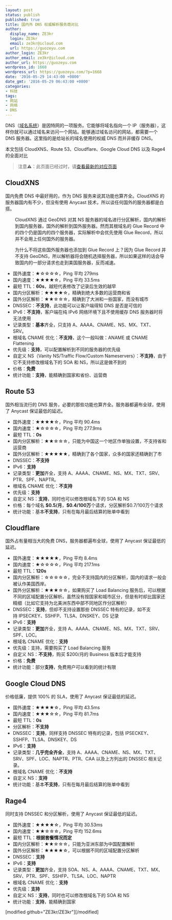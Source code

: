 ```yaml
---
layout: post
status: publish
published: true
title: 国内外 DNS 权威解析服务商对比
author:
  display_name: ZE3kr
  login: ZE3kr
  email: ze3kr@icloud.com
  url: https://guozeyu.com
author_login: ZE3kr
author_email: ze3kr@icloud.com
author_url: https://guozeyu.com
wordpress_id: 1668
wordpress_url: https://guozeyu.com/?p=1668
date: '2016-05-29 14:43:00 +0800'
date_gmt: '2016-05-29 06:43:00 +0800'
categories:
- 科技
tags:
- 网站
- 网络
- DNS
---
```

<p>DNS（<a href="https://zh.wikipedia.org/wiki/域名系统" target="_blank">域名系统</a>）是因特网的一项服务。它能够将域名指向一个 IP（服务器），这样你就可以通过域名来访问一个网站。能够通过域名访问的网站，都需要一个 DNS 服务器。这里指的是给站长的域名使用的权威 DNS 而并非缓存 DNS。</p>
<p>本文包括 CloudXNS、Route 53、Cloudflare、Google Cloud DNS 以及 Rage4 的全面对比</p>
<blockquote><p>注意⚠️：此页面已经过时，请<a href="https://wiki.tloxygen.com/DNS_%E6%8F%90%E4%BE%9B%E5%95%86" target="_blank">查看最新的对应页面</a></p></blockquote>
<p><!--more--></p>
<h2>CloudXNS</h2>
<p>国内免费 DNS 中最好用的，作为 DNS 服务来说其功能也算齐全。CloudXNS 的服务器国内有不少，但没有使用 Anycast 技术，所以谈任何国外的服务器都是白搭。</p>
<p style="text-align: left; padding-left: 30px;">CloudXNS 通过 GeoDNS 对其 NS 服务器的域名进行分区解析，国内的解析到国内服务器，国外的解析到国外服务器。然而其根域名的 Glue Record 中的四个仍是国内的四个服务器，实际解析中会优先使用 Glue Record，所以并不会用上任何国外的服务器。</p>
<p style="text-align: left; padding-left: 30px;">为什么不将这些国外服务器也添加到 Glue Record 上？因为 Glue Record 并不支持 GeoDNS，所以解析器将会随机选择服务器，所以如果这样的话会导致国内的一部分请求也走到美国服务器，反而减速。</p>
<ul>
<li>国外速度：★☆☆☆☆，Ping 平均 279ms</li>
<li>国内速度：★★★★☆，Ping 平均 33.5ms</li>
<li>最短 TTL：<strong>60s</strong>，越短代表修改了记录后生效的越早</li>
<li>国内分区解析：★★★★☆，精确到绝大多数的运营商和省</li>
<li>国外分区解析：★★☆☆☆，精确到了大洲和一些国家，而没有城市</li>
<li>DNSSEC：<strong>不支持</strong>，此功能可以让客户端得知 DNS 是否是可信的</li>
<li>IPv6：<strong>不支持</strong>，客户端在纯 IPv6 网络环境下且不使用缓存 DNS 服务器时将无法使用</li>
<li>记录类型：<strong>基本</strong>齐全，只支持 A、AAAA、CNAME、NS、MX、TXT、SRV。</li>
<li>根域名 CNAME 优化：<b>不支持</b>，这个一般叫做：ANAME 或 CNAME Flattening</li>
<li>优先级：<strong>支持</strong>，可以配置解析到不同的服务器的优先级</li>
<li>自定义 NS（Vanity NS/Traffic Flow/Custom Nameservers）：<strong>不支持</strong>，由于它不支持修改根域名下的 SOA 和 NS，所以这是做不到的</li>
<li>价格：<strong>免费</strong></li>
<li>统计功能：<strong>支持</strong>，能精确到国家和省份、运营商</li>
</ul>
<h2>Route 53</h2>
<p>国外相当流行的 DNS 服务，必要的那些功能也算齐全。服务器都遍布全球，使用了 Anycast 保证最低的延迟。</p>
<ul>
<li>国外速度：★★★★☆，Ping 平均 90.4ms</li>
<li>国内速度：★☆☆☆☆，Ping 平均 277.9ms</li>
<li>最短 TTL：<strong>0s</strong></li>
<li>国内分区解析：★★☆☆☆，只能为中国这一个地区作单独设置，不支持省和运营商</li>
<li>国外分区解析：★★★★★，精确到了各个国家，众多的国家还精确到了市</li>
<li>DNSSEC：<strong>不支持</strong></li>
<li>IPv6：<strong>支持</strong></li>
<li>记录类型：<b>更加</b>齐全，支持 A、AAAA、CNAME、NS、MX、TXT、SRV、PTR、SPF、NAPTR。</li>
<li>根域名 CNAME 优化：<strong>不支持</strong></li>
<li>优先级：<strong>支持</strong></li>
<li>自定义 NS：<strong>支持</strong>，同时也可以修改根域名下的 SOA 和 NS</li>
<li>价格：每个域名 <strong>$0.5/月</strong>，<strong>$0.4/100万</strong>个请求，分区解析$0.7/100万个请求</li>
<li>统计功能：基本<strong>不支持</strong>，只有在每月最后结算的账单中看到</li>
</ul>
<h2>Cloudflare</h2>
<p>国外占有量相当大的免费 DNS，服务器都遍布全球，使用了 Anycast 保证最低的延迟。</p>
<ul>
<li>国外速度：★★★★★，Ping 平均 8.4ms</li>
<li>国内速度：★☆☆☆☆，Ping 平均 217.1ms</li>
<li>最短 TTL：<strong>120s</strong></li>
<li>国内分区解析：☆☆☆☆☆，完全不支持国内的分区解析，国内的请求一般会被认作美国西岸。</li>
<li>国外分区解析：★★★☆☆，如果购买了 Load Balancing 服务后，可以根据不同的区域配置分区解析。虽然没有按国家和城市区分，但是有时却比国家还精细（比如它支持为北美洲东西中部不同地区作分区解析）</li>
<li>DNSSEC：<strong>支持</strong>，但却不支持设置那些 DNSSEC 特有的记录，如不支持 IPSECKEY、SSHFP、TLSA、DNSKEY、DS 记录</li>
<li>IPv6：<strong>支持</strong></li>
<li>记录类型：<strong>更加</strong>齐全，支持 A、AAAA、CNAME、NS、MX、TXT、SRV、SPF、LOC。</li>
<li>根域名 CNAME 优化：<strong>支持</strong></li>
<li>优先级：支持，需要购买了 Load Balancing 服务</li>
<li>自定义 NS：<strong>不支持</strong>，购买 $200/月的 Business 版本后才能支持</li>
<li>价格：<strong>免费</strong></li>
<li>统计功能：部分<strong>支持</strong>，免费用户可以看到的统计有限</li>
</ul>
<h2>Google Cloud DNS</h2>
<p>价格低廉，提供 100% 的 SLA，使用了 Anycast 保证最低的延迟。</p>
<ul>
<li>国外速度：★★★★☆，Ping 平均 43.5ms</li>
<li>国内速度：★★★☆☆，Ping 平均 81.7ms</li>
<li>最短 TTL：<strong>0s</strong></li>
<li>分区解析：<strong>不支持</strong></li>
<li>DNSSEC：<strong>支持</strong>，同样支持 DNSSEC 特有的记录，包括 IPSECKEY、SSHFP、TLSA、DNSKEY、DS</li>
<li>IPv6：<strong>支持</strong></li>
<li>记录类型：<strong>几乎完全齐全</strong>，支持 A、AAAA、CNAME、NS、MX、TXT、SRV、SPF、LOC、NAPTR、PTR、CAA 以及上方列出的 DNSSEC 相关记录。</li>
<li>根域名 CNAME 优化：<strong>不支持</strong></li>
<li>自定义 NS：<strong>支持</strong></li>
<li>统计功能：基本<strong>不支持</strong>，只有在每月最后结算的账单中看到</li>
</ul>
<h2>Rage4</h2>
<p>同时支持 DNSSEC 和分区解析，使用了 Anycast 保证最低的延迟。</p>
<ul>
<li>国外速度：★★★★☆，Ping 平均 30.53ms</li>
<li>国内速度：★★☆☆☆，Ping 平均 152.6ms</li>
<li>最短 TTL：<b>根据套餐情况而定</b></li>
<li>国内分区解析：★★☆☆☆，只能为亚洲东部为中国配置解析</li>
<li>国外分区解析：★★★★☆，可以根据不同的区域配置分区解析</li>
<li>DNSSEC：<strong>支持</strong></li>
<li>IPv6：<strong>支持</strong></li>
<li>记录类型：<b>更加</b>齐全，支持 SOA、NS、A、AAAA、CNAME、TXT、MX、SRV、PTR、SPF、SSHFP、TLSA、LOC、NAPTR</li>
<li>根域名 CNAME 优化：<strong>支持</strong></li>
<li>优先级：<strong>支持</strong></li>
<li>自定义 NS：<strong>支持</strong>，同时也可以修改根域名下的 SOA 和 NS</li>
<li>统计功能：<strong>支持</strong>，能精确到国家</li>
</ul>
<p>[modified github="ZE3kr/ZE3kr"][/modified]</p>
